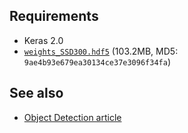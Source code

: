 ## Requirements

* Keras 2.0
* [`weights_SSD300.hdf5`](https://mega.nz/#F!7RowVLCL!q3cEVRK9jyOSB9el3SssIA) (103.2MB, MD5: `9ae4b93e679ea30134ce37e3096f34fa`)

## See also

* [Object Detection article](https://martin-thoma.com/object-detection/)